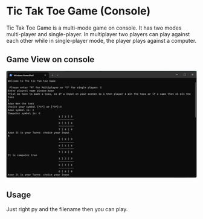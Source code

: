 # Tic Tak Toe Game (Console)

Tic Tak Toe Game is a multi-mode game on console. It has two modes multi-player and single-player. In multiplayer two players can play against each other while in single-player mode, the player plays against a computer.
## Game View on console
![console_view](https://github.com/azanali58/Python/blob/main/console_view.png?raw=true)

## Usage
Just right py and the filename then you can play.